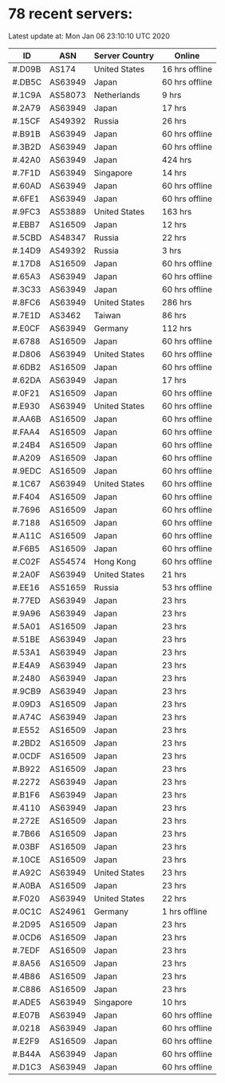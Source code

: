 # 78 recent servers:

Latest update at: Mon Jan 06 23:10:10 UTC 2020

| ID | ASN | Server Country | Online |
| -- | --- | -------------- | ------ |
| #.D09B | AS174 | United States | 16 hrs offline |
| #.DB5C | AS63949 | Japan | 60 hrs offline |
| #.1C9A | AS58073 | Netherlands | 9 hrs |
| #.2A79 | AS63949 | Japan | 17 hrs |
| #.15CF | AS49392 | Russia | 26 hrs |
| #.B91B | AS63949 | Japan | 60 hrs offline |
| #.3B2D | AS63949 | Japan | 60 hrs offline |
| #.42A0 | AS63949 | Japan | 424 hrs |
| #.7F1D | AS63949 | Singapore | 14 hrs |
| #.60AD | AS63949 | Japan | 60 hrs offline |
| #.6FE1 | AS63949 | Japan | 60 hrs offline |
| #.9FC3 | AS53889 | United States | 163 hrs |
| #.EBB7 | AS16509 | Japan | 12 hrs |
| #.5CBD | AS48347 | Russia | 22 hrs |
| #.14D9 | AS49392 | Russia | 3 hrs |
| #.17D8 | AS16509 | Japan | 60 hrs offline |
| #.65A3 | AS63949 | Japan | 60 hrs offline |
| #.3C33 | AS63949 | Japan | 60 hrs offline |
| #.8FC6 | AS63949 | United States | 286 hrs |
| #.7E1D | AS3462 | Taiwan | 86 hrs |
| #.E0CF | AS63949 | Germany | 112 hrs |
| #.6788 | AS16509 | Japan | 60 hrs offline |
| #.D806 | AS63949 | United States | 60 hrs offline |
| #.6DB2 | AS16509 | Japan | 60 hrs offline |
| #.62DA | AS63949 | Japan | 17 hrs |
| #.0F21 | AS16509 | Japan | 60 hrs offline |
| #.E930 | AS63949 | United States | 60 hrs offline |
| #.AA6B | AS16509 | Japan | 60 hrs offline |
| #.FAA4 | AS16509 | Japan | 60 hrs offline |
| #.24B4 | AS16509 | Japan | 60 hrs offline |
| #.A209 | AS16509 | Japan | 60 hrs offline |
| #.9EDC | AS16509 | Japan | 60 hrs offline |
| #.1C67 | AS63949 | United States | 60 hrs offline |
| #.F404 | AS16509 | Japan | 60 hrs offline |
| #.7696 | AS16509 | Japan | 60 hrs offline |
| #.7188 | AS16509 | Japan | 60 hrs offline |
| #.A11C | AS16509 | Japan | 60 hrs offline |
| #.F6B5 | AS16509 | Japan | 60 hrs offline |
| #.C02F | AS54574 | Hong Kong | 60 hrs offline |
| #.2A0F | AS63949 | United States | 21 hrs |
| #.EE16 | AS51659 | Russia | 53 hrs offline |
| #.77ED | AS63949 | Japan | 23 hrs |
| #.9A96 | AS63949 | Japan | 23 hrs |
| #.5A01 | AS16509 | Japan | 23 hrs |
| #.51BE | AS63949 | Japan | 23 hrs |
| #.53A1 | AS63949 | Japan | 23 hrs |
| #.E4A9 | AS63949 | Japan | 23 hrs |
| #.2480 | AS63949 | Japan | 23 hrs |
| #.9CB9 | AS63949 | Japan | 23 hrs |
| #.09D3 | AS16509 | Japan | 23 hrs |
| #.A74C | AS63949 | Japan | 23 hrs |
| #.E552 | AS16509 | Japan | 23 hrs |
| #.2BD2 | AS16509 | Japan | 23 hrs |
| #.0CDF | AS16509 | Japan | 23 hrs |
| #.B922 | AS16509 | Japan | 23 hrs |
| #.2272 | AS63949 | Japan | 23 hrs |
| #.B1F6 | AS63949 | Japan | 23 hrs |
| #.4110 | AS63949 | Japan | 23 hrs |
| #.272E | AS16509 | Japan | 23 hrs |
| #.7B66 | AS16509 | Japan | 23 hrs |
| #.03BF | AS16509 | Japan | 23 hrs |
| #.10CE | AS16509 | Japan | 23 hrs |
| #.A92C | AS63949 | United States | 23 hrs |
| #.A0BA | AS16509 | Japan | 23 hrs |
| #.F020 | AS63949 | United States | 22 hrs |
| #.0C1C | AS24961 | Germany | 1 hrs offline |
| #.2D95 | AS16509 | Japan | 23 hrs |
| #.0CD6 | AS16509 | Japan | 23 hrs |
| #.7EDF | AS16509 | Japan | 23 hrs |
| #.8A56 | AS16509 | Japan | 23 hrs |
| #.4B86 | AS16509 | Japan | 23 hrs |
| #.C886 | AS16509 | Japan | 23 hrs |
| #.ADE5 | AS63949 | Singapore | 10 hrs |
| #.E07B | AS63949 | Japan | 60 hrs offline |
| #.0218 | AS63949 | Japan | 60 hrs offline |
| #.E2F9 | AS16509 | Japan | 60 hrs offline |
| #.B44A | AS63949 | Japan | 60 hrs offline |
| #.D1C3 | AS63949 | Japan | 60 hrs offline |

